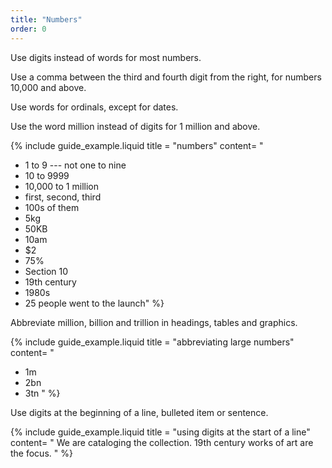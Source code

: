 ```yaml
---
title: "Numbers"
order: 0
---
```


Use digits instead of words for most numbers.

Use a comma between the third and fourth digit from the right, for numbers 10,000 and above.

Use words for ordinals, except for dates.

Use the word million instead of digits for 1 million and above.

{% include guide_example.liquid
  title = "numbers"
  content= "
- 1 to 9 --- not one to nine
- 10 to 9999
- 10,000 to 1 million
- first, second, third
- 100s of them
- 5kg
- 50KB
- 10am
- $2
- 75%
- Section 10
- 19th century
- 1980s
- 25 people went to the launch"
%}

Abbreviate million, billion and trillion in headings, tables and graphics.

{% include guide_example.liquid
  title = "abbreviating large numbers"
  content= "
- 1m
- 2bn
- 3tn
"
%}

Use digits at the beginning of a line, bulleted item or sentence.

{% include guide_example.liquid
  title = "using digits at the start of a line"
  content= "
We are cataloging the collection. 19th century works of art are the focus.
"
%}

